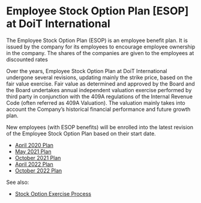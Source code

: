 # Employee Stock Option Plan [ESOP] at DoiT International

The Employee Stock Option Plan (ESOP) is an employee benefit plan. It is issued by the company for its employees to encourage employee ownership in the company. The shares of the companies are given to the employees at discounted rates

Over the years, Employee Stock Option Plan at DoiT International undergone several revisions, updating mainly the strike price, based on the fair value exercise. Fair value as determined and approved by the Board and the Board undertakes annual independent valuation exercise performed by third party in conjunction with the 409A regulations of the Internal Revenue Code (often referred as 409A Valuation). The valuation mainly takes into account the Company’s historical financial performance and future growth plan.

New employees (with ESOP benefits) will be enrolled into the latest revision of the Employee Stock Option Plan based on their start date.

- [April 2020 Plan](2020-04-plan.md)
- [May 2021 Plan](2021-05-plan.md)
- [October 2021 Plan](2021-10-plan.md)
- [April 2022 Plan](2022-04-plan.md)
- [October 2022 Plan](2022-10-plan.md)

See also:

- [Stock Option Exercise Process](exercise-process.md)
